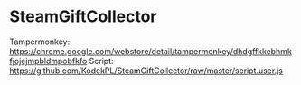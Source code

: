 # SteamGiftCollector

Tampermonkey: https://chrome.google.com/webstore/detail/tampermonkey/dhdgffkkebhmkfjojejmpbldmpobfkfo
Script: https://github.com/KodekPL/SteamGiftCollector/raw/master/script.user.js
